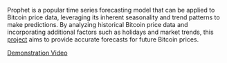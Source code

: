 Prophet is a popular time series forecasting model that can be applied to Bitcoin price data, leveraging its inherent seasonality and trend patterns to make predictions. By analyzing historical Bitcoin price data and incorporating additional factors such as holidays and market trends, this [project](https://drive.google.com/file/d/1BPDtHRtlJzqf3pf8rr2DZkSuDvUEdPA_/view?usp=sharing) aims to provide accurate forecasts for future Bitcoin prices.

[Demonstration Video](https://drive.google.com/file/d/1BPDtHRtlJzqf3pf8rr2DZkSuDvUEdPA_/view?usp=sharing)
